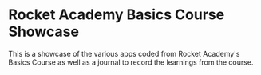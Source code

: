 # Rocket Academy Basics Course Showcase
This is a showcase of the various apps coded from Rocket Academy's Basics Course as well as a journal to record the learnings from the course.
